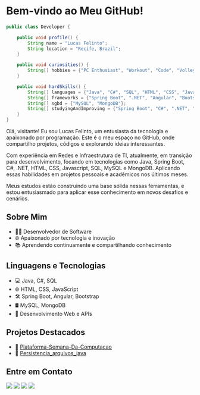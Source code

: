 # Bem-vindo ao Meu GitHub!
```java
public class Developer {  

    public void profile() {
        String name = "Lucas Felinto";
        String location = "Recife, Brazil";
    }

    public void curiosities() {
        String[] hobbies = {"PC Enthusiast", "Workout", "Code", "Volleyball", "Animes", "Self-knowledge"};
    }

    public void hardSkills() {
        String[] languages = {"Java", "C#", "SQL", "HTML", "CSS", "Javascript"};
        String[] frameworks = {"Spring Boot", ".NET", "Angular", "Bootstrap"};
        String[] sgbd = {"MySQL", "MongoDB"};
        String[] studyingAndImproving = {"Spring Boot", "C#", ".NET", "Angular", "Bootstrap"};
    }
}
```
Olá, visitante! Eu sou Lucas Felinto, um entusiasta da tecnologia e apaixonado por programação. Este é o meu espaço no GitHub, onde compartilho projetos, códigos e explorando ideias interessantes.

Com experiência em Redes e Infraestrutura de TI, atualmente, em transição para desenvolvimento, focando em tecnologias como Java, Spring Boot, C#, .NET, HTML, CSS, Javascript, SQL, MySQL e MongoDB. Aplicando essas habilidades em projetos pessoais e acadêmicos nos últimos meses.

Meus estudos estão construindo uma base sólida nessas ferramentas, e estou entusiasmado para aplicar esse conhecimento em novos desafios e cenários.


## Sobre Mim

- 👨‍💻 Desenvolvedor de Software
- 🌐 Apaixonado por tecnologia e inovação
- 📚 Aprendendo continuamente e compartilhando conhecimento

## Linguagens e Tecnologias

- 💻 Java, C#, SQL
- 🌐 HTML, CSS, JavaScript
- 🛠️ Spring Boot, Angular, Bootstrap
- 🛢️ MySQL, MongoDB
- 🚀 Desenvolvimento Web e APIs

## Projetos Destacados

- 🌟 <a href="https://github.com/rafaelpdemelo/Plataforma-Semana-Da-Computacao/tree/master" target="_blank"> Plataforma-Semana-Da-Computacao</a>
- 🌟 <a href="https://github.com/lucasvfelinto/Persistencia_arquivos_java" target="_blank"> Persistencia_arquivos_java</a>

## Entre em Contato

<a href="https://www.linkedin.com/in/lucasvfelinto/" target="_blank"><img src="https://img.shields.io/badge/-LinkedIn-%230077B5?style=for-the-badge&logo=linkedin&logoColor=white" target="_blank"></a>
<a href="https://lucas-felinto-curriculo_2022.surge.sh/" target="_blank"><img src="https://img.shields.io/badge/-My%20WebSite-%23000000?style=for-the-badge&logo=website&logoColor=white&color=purple"></a>
<a href = "mailto: lucas.felinto.office@gmail.com"><img src="https://img.shields.io/badge/Gmail-D14836?style=for-the-badge&logo=gmail&logoColor=white" target="_blank"></a>
<a href="https://instagram.com/lucasvfelinto" target="_blank"><img src="https://img.shields.io/badge/-Instagram-%23E4405F?style=for-the-badge&logo=instagram&logoColor=white"></a>


